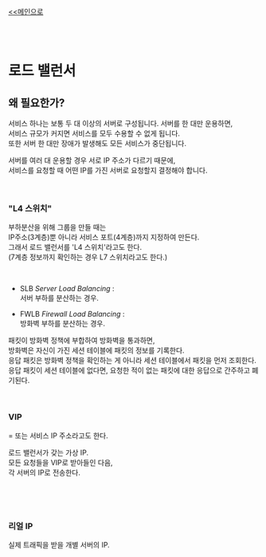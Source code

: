 [<<메인으로](https://github.com/AtomicLiquors/Network_Wiki_Chb)

&nbsp;  
&nbsp;  
# 로드 밸런서

## 왜 필요한가?  

서비스 하나는 보통 두 대 이상의 서버로 구성됩니다.
서버를 한 대만 운용하면,  
서비스 규모가 커지면 서비스를 모두 수용할 수 없게 됩니다.  
또한 서버 한 대만 장애가 발생해도 모든 서비스가 중단됩니다.  

서버를 여러 대 운용할 경우 서로 IP 주소가 다르기 때문에,  
서비스를 요청할 때 어떤 IP를 가진 서버로 요청할지 결정해야 합니다.


&nbsp;  
### "L4 스위치"
부하분산을 위해 그룹을 만들 때는  
IP주소(3계층)뿐 아니라 서비스 포트(4계층)까지 지정하여 만든다.  
그래서 로드 밸런서를 'L4 스위치'라고도 한다.  
(7계층 정보까지 확인하는 경우 L7 스위치라고도 한다.)

&nbsp;  
- SLB *Server Load Balancing* :   
서버 부하를 분산하는 경우.

- FWLB *Firewall Load Balancing* :   
방화벽 부하를 분산하는 경우.

패킷이 방화벽 정책에 부합하여 방화벽을 통과하면,  
방화벽은 자신이 가진 세션 테이블에 패킷의 정보를 기록한다.  
응답 패킷은 방화벽 정책을 확인하는 게 아니라 세션 테이블에서 패킷을 먼저 조회한다.  
응답 패킷이 세션 테이블에 없다면, 요청한 적이 없는 패킷에 대한 응답으로 간주하고 폐기된다.

&nbsp;
### VIP
= 또는 서비스 IP 주소라고도 한다.  

로드 밸런서가 갖는 가상 IP.  
모든 요청들을 VIP로 받아들인 다음,  
각 서버의 IP로 전송한다.

&nbsp;


&nbsp;   
### 리얼 IP
실제 트래픽을 받을 개별 서버의 IP.

